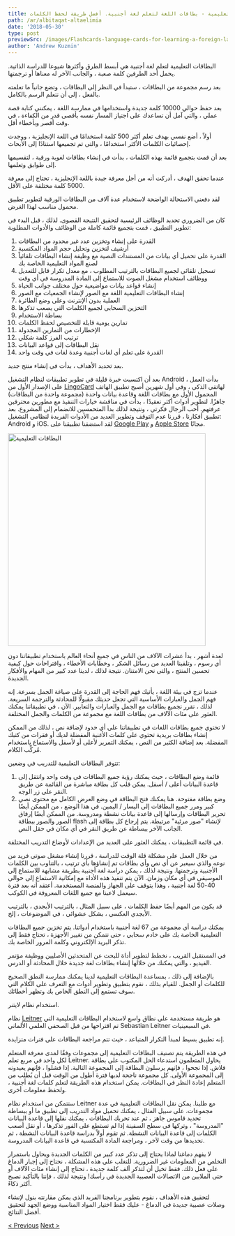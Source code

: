 ```yaml
---
title: البطاقات التعليمية - بطاقات اللغة لتعلم لغة أجنبية. أفضل طريقة لحفظ الكلمات
path: /ar/albitaqat-altaelimia
date: '2018-05-30'
type: post
previewSrc: /images/Flashcards-language-cards-for-learning-a-foreign-language.-The-best-method-of-memorizing-words.jpg
author: 'Andrew Kuzmin'
---
```


البطاقات التعليمية لتعلم لغة أجنبية هي أبسط الطرق وأكثرها شيوعا للدراسة الذاتية. يحمل أحد الطرفين كلمة صعبة ، والجانب الآخر له معناها أو ترجمتها.

بعد رسم مجموعة من البطاقات ، ستبدأ في النظر إلى البطاقات ، وتضع جانباً ما تعلمته بالفعل ، إلى أن تتعلم الرسم بالكامل.

بعد حفظ حوالي 10000 كلمة جديدة واستخدامها في ممارسة اللغة ، يمكنني كتابة قصة عملي ، والتي آمل أن تساعدك على اجتياز المسار نفسه بأقصى قدر من الكفاءة ، في وقت أقصر وبأخطاء أقل.

أولاً ، أضع نفسي بهدف تعلم أكثر 500 كلمة استخدامًا في اللغة الإنجليزية ، ووجدت إحصائيات الكلمات الأكثر استخدامًا ، والتي تم تجميعها استنادًا إلى الأبحاث.

بعد أن قمت بتجميع قائمة بهذه الكلمات ، بدأت في إنشاء بطاقات لغوية ورقية ، لتقسيمها إلى طوابق وتعلمها.

عندما تحقق الهدف ، أدركت أنه من أجل معرفة جيدة باللغة الإنجليزية ، تحتاج إلى معرفة 5000 كلمة مختلفة على الأقل.

لقد دفعني الاستحالة الواضحة لاستخدام عدة آلاف من البطاقات الورقية لتطوير تطبيق محمول مناسب لهذا الغرض.

كان من الضروري تحديد الوظائف الرئيسية لتحقيق النتيجة القصوى. لذلك ، قبل البدء في تطوير التطبيق ، قمت بتجميع قائمة كاملة من الوظائف والأدوات المطلوبة:

1. القدرة على إنشاء وتخزين عدد غير محدود من البطاقات
2. أرشيف لتخزين وتحليل حجم المواد المكتسبة
3. القدرة على تحميل أي بيانات من المستندات النصية مع وظيفة إنشاء البطاقات تلقائياً لصنع المواد التعليمية الخاصة بك
4. تسجيل تلقائي لجميع البطاقات بالترتيب المطلوب ، مع معدل تكرار قابل للتعديل ووظائف استخدام مشغل الصوت للاستماع إلى المادة المدروسة في أي وقت
5. إنشاء قواعد بيانات مواضيعية حول مختلف جوانب الحياة
6. إنشاء البطاقات التعليمية اللغة مع الصور لإنشاء الجمعيات مع الصور
7. العملية بدون الإنترنت وعلى وضع الطائرة
8. التخزين السحابي لجميع الكلمات التي يصعب تذكرها
9. بساطة الاستخدام
10. تمارين يومية قابلة للتخصيص لحفظ الكلمات
11. الإخطارات من التمارين المجدولة
12. ترتيب الفرز كلمة شكلي
13. نقل البطاقات إلى قواعد البيانات
14. القدرة على تعلم أي لغات أجنبية وعدة لغات في وقت واحد

بعد تحديد الأهداف ، بدأت في إنشاء منتج جديد.

بعد أن اكتسبت خبرة قليلة في تطوير تطبيقات لنظام التشغيل Android ، بدأت العمل على الإصدار الأول من <a href="https://lingocard.com" target="_blank" rel="noopener">LingoCard</a> لهاتفي الذكي ، وفي أول شهرين أصبح تطبيق الهاتف المحمول الأول مع بطاقات اللغة وقاعدة بيانات واحدة (مجموعة واحدة من البطاقات) جاهزًا. لتطوير أدوات أكثر تعقيدًا ، بدأت في مناقشة خيارات التنفيذ مع مطورين محترفين عرفتهم. أحب الرجال فكرتي ، ونتيجة لذلك بدأ المتحمسين للانضمام إلى المشروع. بعد تطبيق أفكارنا ، قررنا عدم التوقف وتطوير العديد من الأدوات الفريدة لنظامي التشغيل: Android و iOS. لقد استضفنا تطبيقنا على <a href="https://play.google.com/store/apps/details?id=com.lingocard.lingocard" target="_blank" rel="noopener">Google Play</a> و <a href="https://itunes.apple.com/us/app/lingocard/id1217076835?mt=8" target="_blank" rel="noopener">Apple Store</a> مجانًا.

<img class="aligncenter wp-image-7109" src="../images/2018/05/LingoCard-play.png" alt="البطاقات التعليمية" width="453" height="487" />

لعدة أشهر ، بدأ عشرات الآلاف من الناس في جميع أنحاء العالم باستخدام تطبيقاتنا دون أي رسوم ، وتلقينا العديد من رسائل الشكر ، وخطابات الأخطاء ، واقتراحات حول كيفية تحسين المنتج ، والتي نحن الامتنان. نتيجة لذلك ، لدينا عدد كبير من المهام والأفكار الجديدة.

عندما تزج في بيئة اللغة ، يأتيك فهم الحاجة إلى القدرة على صياغة الجمل بسرعة. إنه فهم الجمل والعبارات الأساسية التي تجعل حديثك مقبولًا للمحادثة والترجمة السريعة. لذلك ، تقرر تجميع بطاقات مع الجمل والعبارات والتعابير. الآن ، في تطبيقاتنا يمكنك العثور على مئات الآلاف من بطاقات اللغة مع مجموعة من الكلمات والجمل المختلفة.

لا تحتوي جميع بطاقات اللغات في تطبيقاتنا على أي حدود لإضافة نص ، لذلك من الممكن إنشاء بطاقات بريدية تحتوي على كلمات الأغنية المفضلة لديك أو فقرات من كتبك المفضلة. بعد إضافة الكثير من النص ، يمكنك التمرير لأعلى أو لأسفل والاستماع باستخدام مُركِّب الكلام.

تتوفر البطاقات التعليمية للتدريب في وضعين:

1. قائمة وضع البطاقات ، حيث يمكنك رؤية جميع البطاقات في وقت واحد وانتقل إلى قاعدة البيانات أعلى / أسفل. يمكن قلب كل بطاقة مباشرة من القائمة عن طريق النقر على زر الوجه.
2. وضع بطاقة مفتوحة. هنا يمكنك فتح البطاقة في وضع العرض الكامل مع محتوى نصي كبير ومرر جميع البطاقات إلى اليسار / اليمين. في هذا الوضع ، من الممكن أيضًا تحرير البطاقات وإرسالها إلى قاعدة بيانات نشطة ومدروسة. من الممكن أيضًا إرفاق الصور والصور ببطاقة flash لإنشاء "صور مرئية" مرتبطة. يتم إرجاع كل بطاقة إلى الجانب الآخر ببساطة عن طريق النقر في أي مكان في حقل النص.

في قائمة التطبيقات ، يمكنك العثور على العديد من الإعدادات لأوضاع التدريب المختلفة.

من خلال العمل على مشكلة قلة الوقت للدراسة ، قررنا إنشاء مشغل صوتي فريد من نوعه والذي سيعبر عن أي نص وأي بطاقات تم إنشاؤها بأي ترتيب ، بالتناوب بين الكلمات الأجنبية وترجمتها. ونتيجة لذلك ، يمكن دراسة لغة أجنبية بطريقة مشابهة للاستماع إلى الموسيقى في أي مكان وزمان. الآن يتم تنفيذ هذه الأداة مع إمكانية الاستماع إلى حوالي 40-50 لغة أجنبية ، وهذا يتوقف على الجهاز والمنصة المستخدمة. أعتقد أنه بعد فترة سيعمل لاعبنا مع جميع اللغات المعروفة في الكوكب.

قد يكون من المهم أيضًا حفظ الكلمات ، على سبيل المثال ، بالترتيب الأبجدي ، بالترتيب الأبجدي العكسي ، بشكل عشوائي ، في الموضوعات ، إلخ.

يمكنك دراسة أي مجموعة من 67 لغة أجنبية باستخدام أدواتنا. يتم تخزين جميع البطاقات التعليمية الخاصة بك على خادم سحابي ، حتى تتمكن من تغيير الأجهزة ، تحتاج فقط إلى تذكر البريد الإلكتروني وكلمة المرور الخاصة بك.

في المستقبل القريب ، نخطط لتطوير أداة للبحث عن المتحدثين الأصليين ووظيفة مؤتمر الفيديو ، والتي يمكنك من خلالها إنشاء بطاقات لغة جديدة خلال المحادثة أو الدرس.

بالإضافة إلى ذلك ، بمساعدة البطاقات التعليمية لدينا يمكنك ممارسة النطق الصحيح للكلمات أو الجمل. للقيام بذلك ، نقوم بتطبيق وتطوير أدوات مع التعرف على الكلام التي سوف تستمع إلى النطق الخاص بك وتظهر أخطائك.

استخدام نظام لايتنر.

نظام <a href="https://en.wikipedia.org/wiki/Leitner_system" target="_blank" rel="noopener">Leitner</a> هو طريقة مستخدمة على نطاق واسع لاستخدام البطاقات التعليمية التي تم اقتراحها من قبل الصحفي العلمي الألماني Sebastian Leitner في السبعينيات.

إنه تطبيق بسيط لمبدأ التكرار المتباعد ، حيث تتم مراجعة البطاقات على فترات متزايدة.

في هذه الطريقة يتم تصنيف البطاقات التعليمية إلى مجموعات وفقًا لمدى معرفة المتعلم لكل واحد في مربع تعلم Leitner. يحاول المتعلمون استدعاء الحل المكتوب على بطاقة فلاش. إذا نجحوا ، فإنهم يرسلون البطاقة إلى المجموعة التالية. إذا فشلوا ، فإنهم يعيدونه إلى المجموعة الأولى. كل مجموعة ناجحة لديها فترة أطول من الوقت قبل أن يُطلب من المتعلم إعادة النظر في البطاقات. يمكن استخدام هذه الطريقة لتعلم كلمات لغة أجنبية ، ولحفظ معلومات أخرى.

ستتمكن من استخدام نظام Leitner مع طلبنا. يمكن نقل البطاقات التعليمية في عدة مجموعات. على سبيل المثال ، يمكنك تحميل مواد التدريب إلى تطبيق ما أو ببساطة تحديد قاموس جاهز ، ثم عند تحريك البطاقات ، يمكنك نقلها إلى قاعدة البيانات "المدروسة" ، وتركها في سطح السفينة إذا لم تستطع على الفور تذكرها ، أو نقل أصعب الكلمات إلى قاعدة البيانات النشطة. ثم تقوم أولاً بدراسة قاعدة البيانات النشطة ، ثم تحديدها من وقت لآخر ، ومراجعة المادة المكتسبة في قاعدة البيانات المدروسة.

لا يفهم دماغنا لماذا يحتاج إلى تذكر عدد كبير من الكلمات الجديدة ويحاول باستمرار التخلص من المعلومات غير الضرورية. للتغلب على هذه المشكلة ، نحتاج إلى إجبار الدماغ على فعل ذلك. فقط تخيل أن لتذكر ألف كلمة جديدة ، تحتاج إلى إنشاء مئات الآلاف أو حتى الملايين من الاتصالات العصبية الجديدة في رأسك! ونتيجة لذلك ، فإننا بالتأكيد نصبح أكثر ذكاءً.

لتحقيق هذه الأهداف ، نقوم بتطوير برنامجنا الفريد الذي يمكن مقارنته بنول لإنشاء وصلات عصبية جديدة في الدماغ - عليك فقط اختيار المواد المناسبة ووضع الجهد لتحقيق أفضل النتائج.

<a href="/ar/aleuthur-ealaa-alnnatiqin-biha">< Previous</a> <a href="/ar/kayfiat-tahsin-almufradat">Next ></a>
